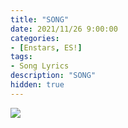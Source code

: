 ```yaml
---
title: "SONG"
date: 2021/11/26 9:00:00
categories:
- [Enstars, ES!]
tags:
- Song Lyrics
description: "SONG"
hidden: true
---
```

<img src="/img/lyrics.png">
